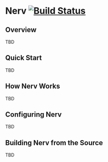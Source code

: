 # Nerv  [![Build Status](https://travis-ci.org/ChaosXu/nerv.svg?branch=master)](https://travis-ci.org/ChaosXu/nerv)

## Overview

TBD

## Quick Start

TBD

## How Nerv Works

TBD

## Configuring Nerv

TBD

## Building Nerv from the Source

TBD
